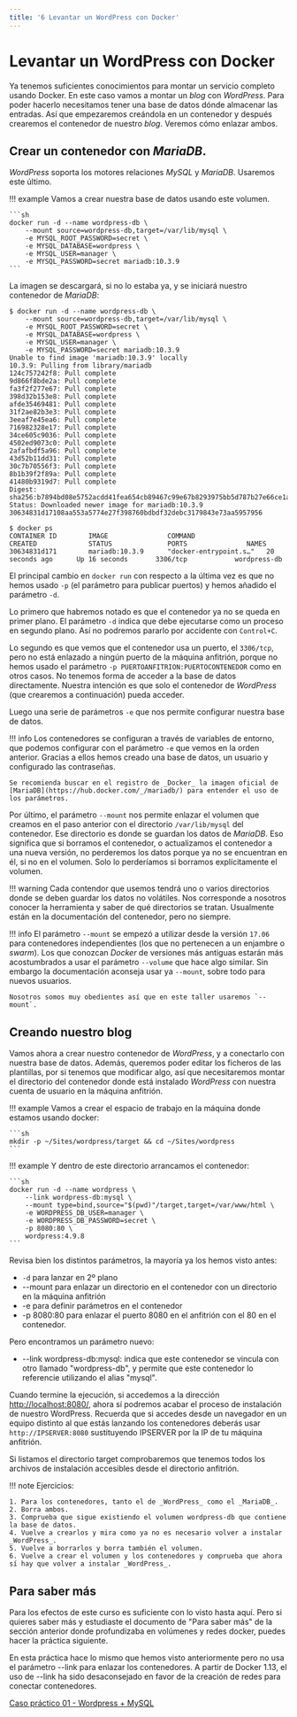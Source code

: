 ```yaml
---
title: '6 Levantar un WordPress con Docker'
---
```


# Levantar un WordPress con Docker

Ya tenemos suficientes conocimientos para montar un servicio completo usando Docker. En este caso vamos a montar un _blog_ con _WordPress_. Para poder hacerlo necesitamos tener una base de datos dónde almacenar las entradas. Así que empezaremos creándola en un contenedor y después crearemos el contenedor de nuestro _blog_. Veremos cómo enlazar ambos.

## Crear un contenedor con _MariaDB_.

_WordPress_ soporta los motores relaciones _MySQL_ y _MariaDB_. Usaremos este último.

!!! example
    Vamos a crear nuestra base de datos usando este volumen.

    ```sh
    docker run -d --name wordpress-db \
        --mount source=wordpress-db,target=/var/lib/mysql \
        -e MYSQL_ROOT_PASSWORD=secret \
        -e MYSQL_DATABASE=wordpress \
        -e MYSQL_USER=manager \
        -e MYSQL_PASSWORD=secret mariadb:10.3.9
    ```
La imagen se descargará, si no lo estaba ya, y se iniciará nuestro contenedor de _MariaDB_:

```console hl_lines="1 2 3 4 5 6"
$ docker run -d --name wordpress-db \
    --mount source=wordpress-db,target=/var/lib/mysql \
    -e MYSQL_ROOT_PASSWORD=secret \
    -e MYSQL_DATABASE=wordpress \
    -e MYSQL_USER=manager \
    -e MYSQL_PASSWORD=secret mariadb:10.3.9
Unable to find image 'mariadb:10.3.9' locally
10.3.9: Pulling from library/mariadb
124c757242f8: Pull complete 
9d866f8bde2a: Pull complete 
fa3f2f277e67: Pull complete 
398d32b153e8: Pull complete 
afde35469481: Pull complete 
31f2ae82b3e3: Pull complete 
3eeaf7e45ea6: Pull complete 
716982328e17: Pull complete 
34ce605c9036: Pull complete 
4502ed9073c0: Pull complete 
2afafbdf5a96: Pull complete 
43d52b11dd31: Pull complete 
30c7b70556f3: Pull complete 
8b1b39f2f89a: Pull complete 
41480b9319d7: Pull complete 
Digest: sha256:b7894bd08e5752acdd41fea654cb89467c99e67b8293975bb5d787b27e66ce1a
Status: Downloaded newer image for mariadb:10.3.9
30634831d17108aa553a5774e27f398760bdbdf32debc3179843e73aa5957956

$ docker ps
CONTAINER ID        IMAGE               COMMAND                  CREATED             STATUS              PORTS               NAMES
30634831d171        mariadb:10.3.9      "docker-entrypoint.s…"   20 seconds ago      Up 16 seconds       3306/tcp            wordpress-db
```
El principal cambio en `docker run` con respecto a la última vez es que no hemos usado
`-p` (el parámetro para publicar puertos) y hemos añadido el parámetro `-d`.

Lo primero que habremos notado es que el contenedor ya no se queda en primer plano. El parámetro `-d` indica que debe ejecutarse como un proceso en segundo plano. Así no podremos pararlo por accidente con `Control+C`.

Lo segundo es que vemos que el contenedor usa un puerto, el `3306/tcp`, pero no está enlazado a ningún puerto de la máquina anfitrión, porque no hemos usado el parámetro `-p PUERTOANFITRION:PUERTOCONTENEDOR` como en otros casos. No tenemos forma de acceder a la base de datos directamente. Nuestra intención es que solo el contenedor de _WordPress_ (que crearemos a continuación) pueda acceder.

Luego una serie de parámetros `-e` que nos permite configurar nuestra base de datos.

!!! info
    Los contenedores se configuran a través de variables de entorno, que podemos configurar con el parámetro `-e` que vemos en la orden anterior. Gracias a ellos hemos creado una base de datos, un usuario y configurado las contraseñas.

    Se recomienda buscar en el registro de _Docker_ la imagen oficial de [MariaDB](https://hub.docker.com/_/mariadb/) para entender el uso de los parámetros.

Por último, el parámetro `--mount` nos permite enlazar el volumen que creamos en el paso anterior con el directorio `/var/lib/mysql` del contenedor. Ese directorio es donde se guardan los datos de _MariaDB_. Eso significa que si borramos el contenedor, o actualizamos el contenedor a una nueva versión, no perderemos los datos porque ya no se encuentran en él, si no en el volumen. Solo lo perderíamos si borramos explícitamente el volumen.

!!! warning
    Cada contendor que usemos tendrá uno o varios directorios donde se deben guardar los datos no volátiles. Nos corresponde a nosotros conocer la herramienta y saber de qué directorios se tratan. Usualmente están en la documentación del contenedor, pero no siempre.

!!! info
    El parámetro `--mount` se empezó a utilizar desde la versión `17.06` para contenedores independientes (los que no pertenecen a un enjambre o _swarm_). Los que conozcan _Docker_ de versiones más antiguas estarán más acostumbrados a usar el parámetro `--volume` que hace algo similar. Sin embargo la documentación aconseja usar ya `--mount`, sobre todo para nuevos usuarios.

    Nosotros somos muy obedientes así que en este taller usaremos `--mount`.

## Creando nuestro blog

Vamos ahora a crear nuestro contenedor de _WordPress_, y a conectarlo con nuestra base de datos. Además, queremos poder editar los ficheros de las plantillas, por si tenemos que modificar algo, así que necesitaremos montar el directorio del contenedor donde está instalado _WordPress_ con nuestra cuenta de usuario en la máquina anfitrión.

!!! example
    Vamos a crear el espacio de trabajo en la máquina donde estamos usando docker:

    ```sh
    mkdir -p ~/Sites/wordpress/target && cd ~/Sites/wordpress
    ```
!!! example
    Y dentro de este directorio arrancamos el contenedor:

    ```sh
    docker run -d --name wordpress \
        --link wordpress-db:mysql \
        --mount type=bind,source="$(pwd)"/target,target=/var/www/html \
        -e WORDPRESS_DB_USER=manager \
        -e WORDPRESS_DB_PASSWORD=secret \
        -p 8080:80 \
        wordpress:4.9.8
    ```

Revisa bien los distintos parámetros, la mayoría ya los hemos visto antes:

* `-d` para lanzar en 2º plano
* --mount para enlazar un directorio en el contenedor con un directorio en la máquina anfitrión
* -e para definir parámetros en el contenedor
* -p 8080:80 para enlazar el puerto 8080 en el anfitrión con el 80 en el contenedor.

Pero encontramos un parámetro nuevo:

* --link wordpress-db:mysql: indica que este contenedor se vincula con otro llamado "wordpress-db", y permite que este contenedor lo referencie utilizando el alias "mysql".


Cuando termine la ejecución, si accedemos a la dirección [http://localhost:8080/](http://localhost:8080/), ahora sí podremos acabar el proceso de instalación de nuestro WordPress. Recuerda que si accedes desde un navegador en un equipo distinto al que estás lanzando los contenedores deberás usar `http://IPSERVER:8080` sustituyendo IPSERVER por la IP de tu máquina anfitrión.

Si listamos el directorio target comprobaremos que tenemos todos los archivos de instalación accesibles desde el directorio anfitrión.

!!! note
    Ejercicios:

    1. Para los contenedores, tanto el de _WordPress_ como el _MariaDB_.
    2. Borra ambos.
    3. Comprueba que sigue existiendo el volumen wordpress-db que contiene la base de datos.
    4. Vuelve a crearlos y mira como ya no es necesario volver a instalar _WordPress_.
    5. Vuelve a borrarlos y borra también el volumen.
    6. Vuelve a crear el volumen y los contenedores y comprueba que ahora sí hay que volver a instalar _WordPress_.

## Para saber más

Para los efectos de este curso es suficiente con lo visto hasta aquí. Pero si quieres saber más y estudiaste el documento de "Para saber más" de la sección anterior donde profundizaba en volúmenes y redes docker, puedes hacer la práctica siguiente.

En esta práctica hace lo mismo que hemos visto anteriormente pero no usa el parámetro --link para enlazar los contenedores. A partir de Docker 1.13, el uso de --link ha sido desaconsejado en favor de la creación de redes para conectar contenedores.

[Caso práctico 01 - Wordpress + MySQL](Ud7_img/Docker05_03CasoPractico01.pdf)
